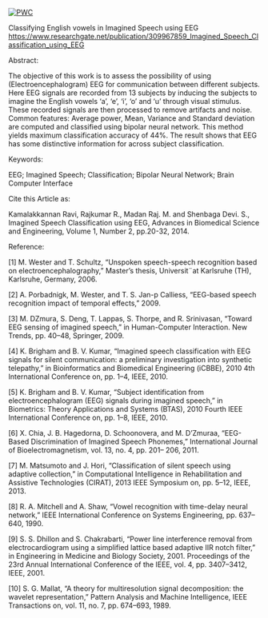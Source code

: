 [![PWC](https://img.shields.io/endpoint.svg?url=https://paperswithcode.com/badge/imagined-speech-classification-using-eeg/electroencephalogram-eeg-on)](https://paperswithcode.com/sota/electroencephalogram-eeg-on?p=imagined-speech-classification-using-eeg)

Classifying English vowels in Imagined Speech using EEG https://www.researchgate.net/publication/309967859_Imagined_Speech_Classification_using_EEG

Abstract: 

The objective of this work is to assess the possibility of using (Electroencephalogram) EEG for communication between different subjects. Here EEG signals are recorded from 13 subjects by inducing the subjects to imagine the English vowels ‘a’, ‘e’, ‘i’, ‘o’ and ‘u’ through visual stimulus. These recorded signals are then processed to remove artifacts and noise. Common features: Average power, Mean, Variance and Standard deviation are computed and classified using bipolar neural network. This method yields maximum classification accuracy of 44%. The result shows that EEG has some distinctive information for across subject classification.

Keywords: 

EEG; Imagined Speech; Classification; Bipolar Neural Network; Brain Computer Interface

Cite this Article as: 

Kamalakkannan Ravi, Rajkumar R., Madan Raj. M. and Shenbaga Devi. S., Imagined Speech Classification using EEG, Advances in Biomedical Science and Engineering, Volume 1, Number 2, pp.20-32, 2014.

Reference: 

[1] M. Wester and T. Schultz, “Unspoken speech-speech recognition based on electroencephalography,”
Master’s thesis, Universit¨at Karlsruhe (TH), Karlsruhe, Germany, 2006.

[2] A. Porbadnigk, M. Wester, and T. S. Jan-p Calliess, “EEG-based speech recognition impact of
temporal effects,” 2009.

[3] M. DZmura, S. Deng, T. Lappas, S. Thorpe, and R. Srinivasan, “Toward EEG sensing of imagined
speech,” in Human-Computer Interaction. New Trends, pp. 40–48, Springer, 2009.

[4] K. Brigham and B. V. Kumar, “Imagined speech classification with EEG signals for silent communication:
a preliminary investigation into synthetic telepathy,” in Bioinformatics and Biomedical
Engineering (iCBBE), 2010 4th International Conference on, pp. 1–4, IEEE, 2010.

[5] K. Brigham and B. V. Kumar, “Subject identification from electroencephalogram (EEG) signals
during imagined speech,” in Biometrics: Theory Applications and Systems (BTAS), 2010 Fourth
IEEE International Conference on, pp. 1–8, IEEE, 2010.

[6] X. Chia, J. B. Hagedorna, D. Schoonovera, and M. D’Zmuraa, “EEG-Based Discrimination of
Imagined Speech Phonemes,” International Journal of Bioelectromagnetism, vol. 13, no. 4, pp. 201–
206, 2011.

[7] M. Matsumoto and J. Hori, “Classification of silent speech using adaptive collection,” in Computational
Intelligence in Rehabilitation and Assistive Technologies (CIRAT), 2013 IEEE Symposium on,
pp. 5–12, IEEE, 2013.

[8] R. A. Mitchell and A. Shaw, “Vowel recognition with time-delay neural network,” IEEE International
Conference on Systems Engineering, pp. 637–640, 1990.

[9] S. S. Dhillon and S. Chakrabarti, “Power line interference removal from electrocardiogram using a
simplified lattice based adaptive IIR notch filter,” in Engineering in Medicine and Biology Society,
2001. Proceedings of the 23rd Annual International Conference of the IEEE, vol. 4, pp. 3407–3412,
IEEE, 2001.

[10] S. G. Mallat, “A theory for multiresolution signal decomposition: the wavelet representation,” Pattern
Analysis and Machine Intelligence, IEEE Transactions on, vol. 11, no. 7, pp. 674–693, 1989.
